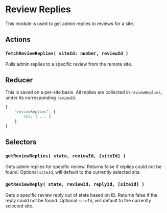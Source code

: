 Review Replies
======

This module is used to get admin replies to reviews for a site.

## Actions

### `fetchReviewReplies( siteId: number, reviewId )`

Pulls admin replies to a specific review from the remote site.

## Reducer

This is saved on a per-site basis. All replies are collected in `reviewReplies`, under its corresponding `reviewId`.

```js
{
	"reviewReplies": {
		555: [ ... ]
	}
}
```
## Selectors

### `getReviewReplies( state, reviewId, [siteId] )`

Gets admin replies for specific review. Returns false if replies could not be found. Optional `siteId`, will default to the currently selected site.

### `getReviewReply( state, reviewId, replyId, [siteId] )`

Gets a specific review reply out of state based on ID. Returns false if the reply could not be found. Optional `siteId`, will default to the currently selected site.
